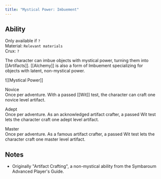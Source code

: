 ```yaml
---
title: "Mystical Power: Imbuement"
---
```

## Ability
Only available if `?`<br>Material: `Relevant materials`<br>Crux: `?`

The character can imbue objects with mystical power, turning them into [[Artifacts]]. [[Alchemy]] is also a form of Imbuement specializing for objects with latent, non-mystical power.

![[Mystical Power]]

Novice<br>Once per adventure. With a passed [[Wit]] test, the character can craft one novice level artifact.

Adept<br>Once per adventure. As an acknowledged artifact crafter, a passed Wit test lets the character craft one adept level artifact.

Master<br>Once per adventure. As a famous artifact crafter, a passed Wit test lets the character craft one master level artifact.
## Notes
* Originally "Artifact Crafting", a non-mystical ability from the Symbaroum Advanced Player's Guide.